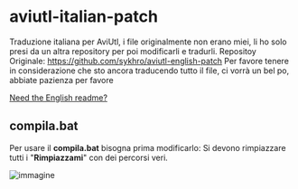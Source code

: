 # aviutl-italian-patch
Traduzione italiana per AviUtl, i file originalmente non erano miei, li ho solo presi da un altra repository per poi modificarli e tradurli.
Repositoy Originale: https://github.com/sykhro/aviutl-english-patch
Per favore tenere in considerazione che sto ancora traducendo tutto il file, ci vorrà un bel po, abbiate pazienza per favore

[Need the English readme?](https://github.com/senwawa/aviutl-italian-patch/blob/main/README-EN.md)

## compila.bat
Per usare il **compila.bat** bisogna prima modificarlo:
Si devono rimpiazzare tutti i "**Rimpiazzami**" con dei percorsi veri.

![immagine](https://github.com/user-attachments/assets/8e1094d3-6113-4290-be29-66602edb5c92)

